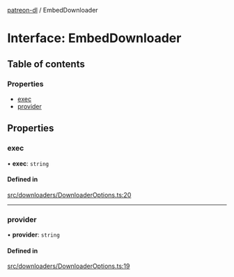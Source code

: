 [patreon-dl](../README.md) / EmbedDownloader

# Interface: EmbedDownloader

## Table of contents

### Properties

- [exec](EmbedDownloader.md#exec)
- [provider](EmbedDownloader.md#provider)

## Properties

### exec

• **exec**: `string`

#### Defined in

[src/downloaders/DownloaderOptions.ts:20](https://github.com/patrickkfkan/patreon-dl/blob/47a7410/src/downloaders/DownloaderOptions.ts#L20)

___

### provider

• **provider**: `string`

#### Defined in

[src/downloaders/DownloaderOptions.ts:19](https://github.com/patrickkfkan/patreon-dl/blob/47a7410/src/downloaders/DownloaderOptions.ts#L19)
